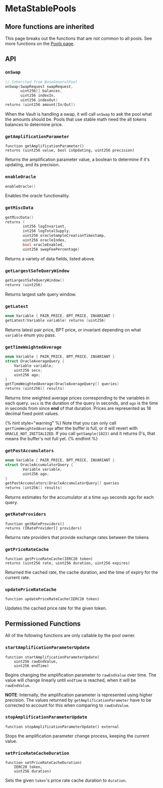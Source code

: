# MetaStablePools

## More functions are inherited

This page breaks out the functions that are not common to all pools. See more functions on the [Pools page](./).

## API

### `onSwap`

```cpp
// Inherited from BaseGeneralPool
onSwap(SwapRequest swapRequest,
       uint256[] balances,
       uint256 indexIn,
       uint256 indexOut) 
returns (uint256 amount[In/Out])
```

When the Vault is handling a swap, it will call `onSwap` to ask the pool what the amounts should be. Pools that use stable math need the all tokens balances to determine price.

### `getAmplificationParameter`

```
function getAmplificationParameter()
returns (uint256 value, bool isUpdating, uint256 precision)
```

Returns the amplification parameter value, a boolean to determine if it's updating, and its precision.

### `enableOracle`

```cpp
enableOracle() 
```

Enables the oracle functionality.

### `getMiscData`

```cpp
getMiscData() 
returns (
        int256 logInvariant,
        int256 logTotalSupply,
        uint256 oracleSampleCreationTimestamp,
        uint256 oracleIndex,
        bool oracleEnabled,
        uint256 swapFeePercentage)
```

Returns a variety of data fields, listed above.

### `getLargestSafeQueryWindow`

```cpp
getLargestSafeQueryWindow() 
returns (uint256)
```

Returns largest safe query window.

### `getLatest`

```cpp
enum Variable { PAIR_PRICE, BPT_PRICE, INVARIANT }
getLatest(Variable variable) returns (uint256)
```

Returns latest pair price, BPT price, or invariant depending on what `variable` enum you pass.

### `getTimeWeightedAverage`

```cpp
enum Variable { PAIR_PRICE, BPT_PRICE, INVARIANT }
struct OracleAverageQuery {
    Variable variable;
    uint256 secs;
    uint256 ago;
}
getTimeWeightedAverage(OracleAverageQuery[] queries) 
returns (uint256[] results)
```

Returns time weighted average prices corresponding to the variables in each query. `secs` is the duration of the query in seconds, and `ago` is the time in seconds from since **end** of that duration. Prices are represented as 18 decimal fixed point values.

{% hint style="warning" %}
Note that you can only call `getTimeWeightedAverage` after the buffer is full, or it will revert with `ORACLE_NOT_INITIALIZED`. If you call `getSample(1023)` and it returns 0's, that means the buffer's not full yet.
{% endhint %}

### `getPastAccumulators`

```cpp
enum Variable { PAIR_PRICE, BPT_PRICE, INVARIANT }
struct OracleAccumulatorQuery {
        Variable variable;
        uint256 ago;
}
getPastAccumulators(OracleAccumulatorQuery[] queries 
returns (int256[] results)
```

Returns estimates for the accumulator at a time `ago` seconds ago for each query.

### `getRateProviders`

```
function getRateProviders() 
returns (IRateProvider[] providers)
```

Returns rate providers that provide exchange rates between the tokens

### `getPriceRateCache`

```
function getPriceRateCache(IERC20 token)
returns (uint256 rate, uint256 duration, uint256 expires)
```

Returned the cached rate, the cache duration, and the time of expiry for the current rate.

### `updatePriceRateCache`

```
function updatePriceRateCache(IERC20 token)
```

Updates the cached price rate for the given token.

## Permissioned Functions

All of the following functions are only callable by the pool owner.

### `startAmplificationParameterUpdate`

```
function startAmplificationParameterUpdate(
    uint256 rawEndValue,
    uint256 endTime)
```

Begins changing the amplification parameter to `rawEndValue` over time. The value will change linearly until `endTime` is reached, when it will be `rawEndValue`.&#x20;

**NOTE**: Internally, the amplification parameter is represented using higher precision. The values returned by `getAmplificationParameter` have to be corrected to account for this when comparing to `rawEndValue`.

### `stopAmplificationParameterUpdate`

```
function stopAmplificationParameterUpdate() external
```

Stops the amplification parameter change process, keeping the current value.

### `setPriceRateCacheDuration`

```
function setPriceRateCacheDuration(
    IERC20 token, 
    uint256 duration) 
```

Sets the given `token`'s price rate cache duration to `duration`.
